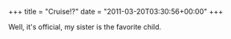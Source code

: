 +++
title = "Cruise!?"
date = "2011-03-20T03:30:56+00:00"
+++

Well, it's official, my sister is the favorite child.
			